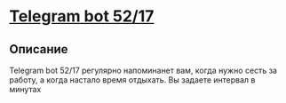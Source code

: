 # [Telegram bot 52/17][1]

[1]: https://t.me/X_52_17_bot "bot"

## Описание
Telegram bot 52/17 регулярно напоминанет вам, когда нужно сесть за работу, а когда настало время отдыхать.
Вы задаете интервал в минутах 
